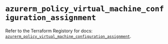 # `azurerm_policy_virtual_machine_configuration_assignment`

Refer to the Terraform Registory for docs: [`azurerm_policy_virtual_machine_configuration_assignment`](https://www.terraform.io/docs/providers/azurerm/r/policy_virtual_machine_configuration_assignment).
